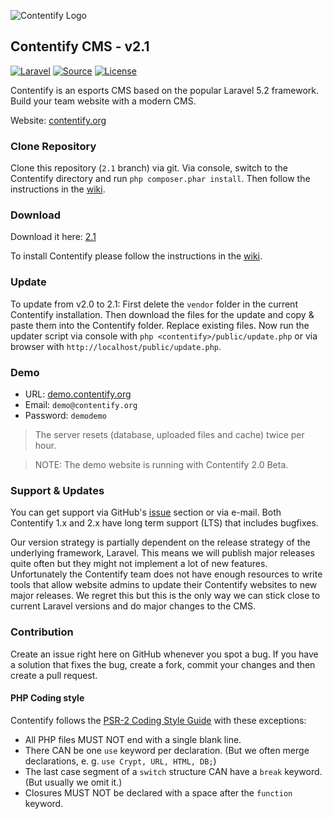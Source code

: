 ![Contentify Logo](http://www.contentify.org/img/hero_small.png)

## Contentify CMS - v2.1

[![Laravel](https://img.shields.io/badge/Laravel-5.2-orange.svg?style=flat-square)](http://laravel.com)
[![Source](http://img.shields.io/badge/source-Contentify/Contentify-blue.svg?style=flat-square)](https://github.com/Contentify/Contentify)
[![License](http://img.shields.io/badge/license-MIT-brightgreen.svg?style=flat-square)](https://tldrlegal.com/license/mit-license)

Contentify is an esports CMS based on the popular Laravel 5.2 framework. Build your team website with a modern CMS.

Website: [contentify.org](http://contentify.org/)

### Clone Repository

Clone this repository (`2.1` branch) via git. Via console, switch to the Contentify directory and run `php composer.phar install`. Then follow the instructions in the [wiki](https://github.com/Contentify/Contentify/wiki/Installation).

### Download

Download it here: [2.1](https://github.com/Contentify/Contentify/releases/tag/v2.1)

To install Contentify please follow the instructions in the [wiki](https://github.com/Contentify/Contentify/wiki/Installation).

### Update

To update from v2.0 to 2.1: First delete the `vendor` folder in the current Contentify installation. 
Then download the files for the update and copy & paste them into the Contentify folder. Replace existing files.
Now run the updater script via console with `php <contentify>/public/update.php` or via browser with `http://localhost/public/update.php`.

### Demo

* URL: [demo.contentify.org](http://demo.contentify.org/)
* Email: `demo@contentify.org`
* Password: `demodemo`

> The server resets (database, uploaded files and cache) twice per hour.

> NOTE: The demo website is running with Contentify 2.0 Beta.

### Support & Updates

You can get support via GitHub's [issue](https://github.com/Contentify/Contentify/issues) section or via e-mail. Both Contentify 1.x and 2.x have long term support (LTS) that includes bugfixes. 

Our version strategy is partially dependent on the release strategy of the underlying framework, Laravel. This means we will publish major releases quite often but they might not implement a lot of new features. Unfortunately the Contentify team does not have enough resources to write tools that allow website admins to update their Contentify websites to new major releases. We regret this but this is the only way we can stick close to current Laravel versions and do major changes to the CMS.

### Contribution

Create an issue right here on GitHub whenever you spot a bug. If you have a solution that fixes the bug, create a fork, commit your changes and then create a pull request.

#### PHP Coding style

Contentify follows the [PSR-2 Coding Style Guide](https://github.com/php-fig/fig-standards/blob/master/accepted/PSR-2-coding-style-guide.md) with these exceptions:

* All PHP files MUST NOT end with a single blank line.
* There CAN be one `use` keyword per declaration. (But we often merge declarations, e. g. `use Crypt, URL, HTML, DB;`)
* The last case segment of a `switch` structure CAN have a `break` keyword. (But usually we omit it.)
* Closures MUST NOT be declared with a space after the `function` keyword.
